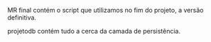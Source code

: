 MR final contém o script que utilizamos no fim do projeto, a versão definitiva.

projetodb contém tudo a cerca da camada de persistência.
